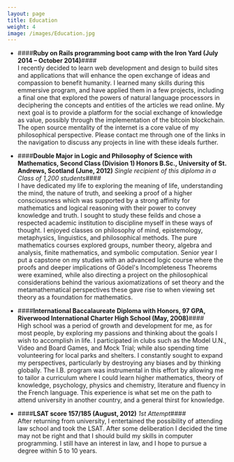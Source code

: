 ```yaml
---
layout: page
title: Education
weight: 4
image: /images/Education.jpg
---
```


* ####__Ruby on Rails programming boot camp with the Iron Yard (July 2014 – October 2014)__####  
    I recently decided to learn web development and design to build sites and applications that will enhance the open exchange of ideas and compassion to benefit humanity. I learned many skills during this emmersive program, and have applied them in a few projects, including a final one that explored the powers of natural language processors in deciphering the concepts and entities of the articles we read online. My next goal is to provide a platform for the social exchange of knowledge as value, possibly through the implementation of the bitcoin blockchain. The open source mentality of the internet is a core value of my philosophical perspective. Please contact me through one of the links in the navigation to discuss any projects in line with these ideals further.

* ####__Double Major in Logic and Philosophy of Science with Mathematics, Second Class (Division 1) Honors B.Sc., University of St. Andrews, Scotland (June, 2012)__ *Single recipient of this diploma in a Class of 1,200 students*####  
    I have dedicated my life to exploring the meaning of life, understanding the mind, the nature of truth, and seeking a proof of a higher consciousness which was supported by a strong affinity for mathematics and logical reasoning with their power to convey knowledge and truth. I sought to study these feilds and chose a respected academic institution to discipline myself in these ways of thought. I enjoyed classes on philosophy of mind, epistemology, metaphysics, linguistics, and philosophical methods. The pure mathematics courses explored groups, number theory, algebra and analysis, finite mathematics, and symbolic computation. Senior year I put a capstone on my studies with an advanced logic course where the proofs and deeper implications of Gödel's Incompleteness Theorems were examined, while also directing a project on the philosophical considerations behind the various axiomatizations of set theory and the metamathematical perspectives these gave rise to when viewing set theory as a foundation for mathematics.

* ####__International Baccalaureate Diploma with Honors, 97 GPA, Riverwood International Charter High School (May, 2008)__####  
    High school was a period of growth and development for me, as for most people, by exploring my passions and thinking about the goals I wish to accomplish in life. I participated in clubs such as the Model U.N., Video and Board Games, and Mock Trial; while also spending time volunteering for local parks and shelters. I constantly sought to expand my perspectives, particularly by destroying any biases and by thinking globally. The I.B. program was instrumental in this effort by allowing me to tailor a curriculum where I could learn higher mathematics, theory of knowledge, psychology, physics and chemistry, literature and fluency in the French language. This experience is what set me on the path to attend university in another country, and a general thirst for knowledge.

* ####__LSAT score 157/185 (August, 2012)__ *1st Attempt*####  
  After returning from university, I entertained the possibility of attending law school and took the LSAT. After some deliberation I decided the time may not be right and that I should build my skills in computer programming. I still have an interest in law, and I hope to pursue a degree within 5 to 10 years.
